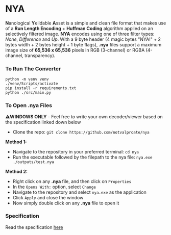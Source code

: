 # NYA

**N**anological **Y**eildable **A**sset is a simple and clean file format that makes use of a **Run Length Encoding** + **Huffman Coding** algorithm applied on an selectively filtered image. **NYA** encodes using one of three filter types: *None*, *Difference* and *Up*. With a 9 byte header (4 magic bytes "NYA!" + 2 bytes width + 2 bytes height + 1 byte flags), **.nya** files support a maximum image size of **65,536 x 65,536** pixels in RGB (3-channel) or RGBA (4-channel, transparency).

### To Run The Converter
```
python -m venv venv
./venv/Scripts/activate
pip install -r requirements.txt
python ./src/main.py
```
### To Open .nya Files
⚠️**WINDOWS ONLY** - Feel free to write your own decoder/viewer based on the specification linked down below <br>
- Clone the repo: `git clone https://github.com/notvalproate/nya`

**Method 1:**
- Navigate to the repository in your preferred terminal: `cd nya`
- Run the executable followed by the filepath to the nya file: `nya.exe ./outputs/test.nya`

**Method 2:**
- Right click on any **.nya** file, and then click on `Properties`
- In the `Opens With:` option, select `Change`
- Navigate to the repository and select `nya.exe` as the application
- Click `Apply` and close the window
- Now simply double click on any **.nya** file to open it

### Specification
Read the specification [here](https://github.com/user-attachments/files/17111097/NYA.IMAGE.FORMAT.SPECIFICATION.pdf)
